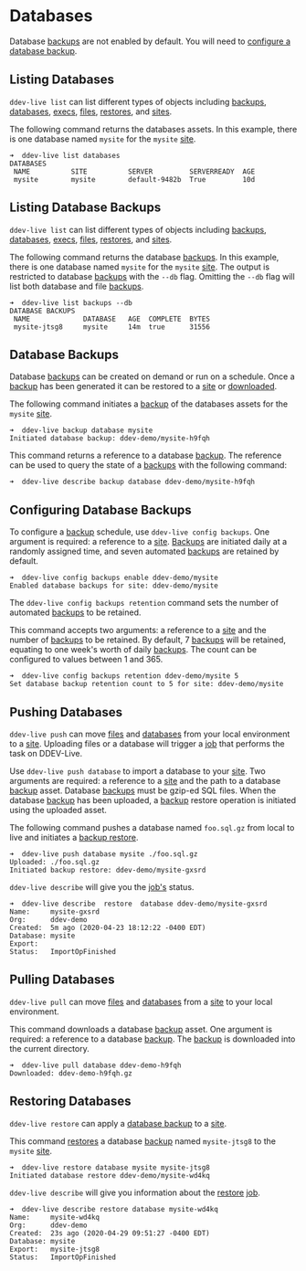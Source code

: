 # Databases

Database [backups](backups.md) are not enabled by default. You will need to [configure a database backup](https://docs.ddev.com/databases/#configuring-database-backups).

## Listing Databases
`ddev-live list` can list different types of objects including [backups](https://docs.ddev.com/backups/), [databases](https://docs.ddev.com/databases/), [execs](https://docs.ddev.com/exec/), [files](https://docs.ddev.com/files/), [restores](https://docs.ddev.com/restores/), and [sites](https://docs.ddev.com/sites/).

The following command returns the databases assets. In this example, there is one database named `mysite` for the `mysite` [site](sites.md).
```
➜  ddev-live list databases
DATABASES
 NAME          SITE          SERVER         SERVERREADY  AGE
 mysite        mysite        default-9482b  True         10d
```

## Listing Database Backups
`ddev-live list` can list different types of objects including [backups](https://docs.ddev.com/backups/), [databases](https://docs.ddev.com/databases/), [execs](https://docs.ddev.com/execs/), [files](https://docs.ddev.com/files/), [restores](https://docs.ddev.com/restores/), and [sites](https://docs.ddev.com/sites/).

The following command returns the database [backups](backups.md). In this example, there is one database named `mysite` for the `mysite` [site](sites.md). The output is restricted to database [backups](backups.md) with the `--db` flag. Omitting the `--db` flag will list both database and file [backups](backups.md).
```
➜  ddev-live list backups --db
DATABASE BACKUPS
 NAME             DATABASE   AGE  COMPLETE  BYTES
 mysite-jtsg8     mysite     14m  true      31556
```

## Database Backups
Database [backups](backups.md) can be created on demand or run on a schedule. Once a [backup](backups.md) has been generated it can be restored to a [site](sites.md) or [downloaded](https://docs.ddev.com/databases/#pulling-databases).

The following command initiates a [backup](backups.md) of the databases assets for the `mysite` [site](sites.md).
```
➜  ddev-live backup database mysite
Initiated database backup: ddev-demo/mysite-h9fqh
```

This command returns a reference to a database [backup](backups.md). The reference can be used to query the state of a [backups](backups.md) with the following command:
```
➜  ddev-live describe backup database ddev-demo/mysite-h9fqh
```

## Configuring Database Backups
To configure a [backup](backups.md) schedule, use `ddev-live config backups`. One argument is required: a reference to a [site](sites.md). [Backups](backups.md) are initiated daily at a randomly assigned time, and seven automated [backups](backups.md) are retained by default.
```
➜  ddev-live config backups enable ddev-demo/mysite
Enabled database backups for site: ddev-demo/mysite
```

The `ddev-live config backups retention` command sets the number of automated [backups](backups.md) to be retained.

This command accepts two arguments: a reference to a [site](sites.md) and the number of [backups](backups.md) to be retained. By default, 7 [backups](backups.md) will be retained, equating to one week's worth of daily [backups](backups.md). The count can be configured to values between 1 and 365.
```
➜  ddev-live config backups retention ddev-demo/mysite 5
Set database backup retention count to 5 for site: ddev-demo/mysite
```

## Pushing Databases
`ddev-live push` can move [files](https://docs.ddev.com/files/) and [databases](https://docs.ddev.com/databases/) from your local environment to a [site](https://docs.ddev.com/sites/). Uploading files or a database will trigger a [job](jobs.md) that performs the task on DDEV-Live.

Use `ddev-live push database` to import a database to your [site](sites.md). Two arguments are required: a reference to a [site](sites.md) and the path to a database [backup](backups.md) asset. Database [backups](backups.md) must be gzip-ed SQL files. When the database [backup](backups.md) has been uploaded, a [backup](backups.md) restore operation is initiated using the uploaded asset.

The following command pushes a database named `foo.sql.gz` from local to live and initiates a [backup restore](https://docs.ddev.com/backups/).
```
➜  ddev-live push database mysite ./foo.sql.gz
Uploaded: ./foo.sql.gz
Initiated backup restore: ddev-demo/mysite-gxsrd
```

`ddev-live describe` will give you the [job's](https://docs.ddev.com/jobs) status.
```
➜  ddev-live describe  restore  database ddev-demo/mysite-gxsrd
Name:     mysite-gxsrd
Org:      ddev-demo
Created:  5m ago (2020-04-23 18:12:22 -0400 EDT)
Database: mysite
Export:
Status:   ImportOpFinished
```

## Pulling Databases
`ddev-live pull` can move [files](https://docs.ddev.com/files/) and [databases](https://docs.ddev.com/databases/) from a [site](https://docs.ddev.com/sites/) to your local environment.

This command downloads a database [backup](backups.md) asset. One argument is required: a reference to a database [backup](backups.md). The [backup](backups.md) is downloaded into the current directory.
```
➜  ddev-live pull database ddev-demo-h9fqh
Downloaded: ddev-demo-h9fqh.gz
```

## Restoring Databases
`ddev-live restore` can apply a [database backup](https://docs.ddev.com/databases/#database-backups) to a [site](https://docs.ddev.com/sites/).

This command [restores](restores.md) a database [backup](backups.md) named `mysite-jtsg8` to the `mysite` [site](sites.md).
```
➜  ddev-live restore database mysite mysite-jtsg8
Initiated database restore ddev-demo/mysite-wd4kq
```
`ddev-live describe` will give you information about the [restore](restores.md) [job](jobs.md).
```
➜  ddev-live describe restore database mysite-wd4kq
Name:     mysite-wd4kq
Org:      ddev-demo
Created:  23s ago (2020-04-29 09:51:27 -0400 EDT)
Database: mysite
Export:   mysite-jtsg8
Status:   ImportOpFinished
```
